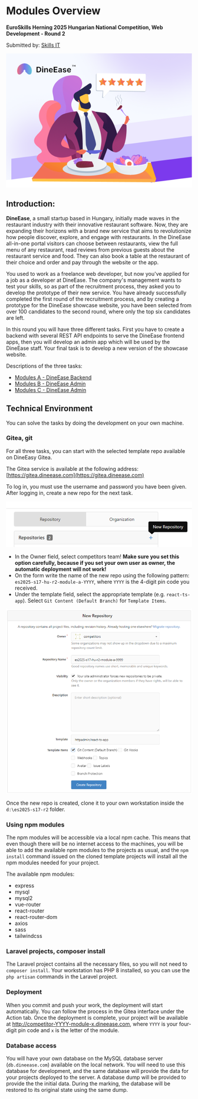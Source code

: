 # Modules Overview
**EuroSkills Herning 2025 Hungarian National Competition, Web Development - Round 2** 

Submitted by: [Skills IT](https://skillsit.hu)

![DineEase](assets/images/DineEase.png)

## Introduction:

**DineEase**, a small startup based in Hungary, initially made waves in the restaurant industry with their innovative restaurant software. Now, they are expanding their horizons with a brand new service that aims to revolutionize how people discover, explore, and engage with restaurants. In the DineEase all-in-one portal visitors can choose between restaurants, view the full menu of any restaurant, read reviews from previous guests about the restaurant service and food. They can also book a table at the restaurant of their choice and order and pay through the website or the app.

You used to work as a freelance web developer, but now you've applied for a job as a developer at DineEase. The company's management wants to test your skills, so as part of the recruitment process, they asked you to develop the prototype of their new service. You have already successfully completed the first round of the recruitment process, and by creating a prototype for the DineEase showcase website, you have been selected from over 100 candidates to the second round, where only the top six candidates are left.

In this round you will have three different tasks. First you have to create a backend with several REST API endpoints to serve the DineEase frontend apps, then you will develop an admin app which will be used by the DineEase staff. Your final task is to develop a new version of the showcase website.

Descriptions of the three tasks:

- [Modules A - DineEase Backend](module-a.md)
- [Modules B - DineEase Admin](module-b.md)
- [Modules C - DineEase Admin](module-c.md)

## Technical Environment

You can solve the tasks by doing the development on your own machine. 

### Gitea, git

For all three tasks, you can start with the selected template repo available on DineEasy Gitea.

The Gitea service is available at the following address:
[https://gitea.dineease.com](https://gitea.dineease.com)

To log in, you must use the username and password you have been given.
After logging in, create a new repo for the next task. 

![Create new repo](assets/images/create-new-repo.png)

- In the Owner field, select competitors team! **Make sure you set this option carefully, because if you set your own user as owner, the automatic deployment will not work!** 
- On the form write the name of the new repo using the following pattern: `es2025-s17-hu-r2-module-a-YYYY`, where `YYYY` is the 4-digit pin code you received.
- Under the template field, select the appropriate template (e.g. `react-ts-app`). Select `Git Content (Default Branch)` for `Template Items`.

![Create new repo](assets/images/new-repo-by-template.png)

Once the new repo is created, clone it to your own workstation inside the `d:\es2025-s17-r2` folder.

### Using npm modules

The npm modules will be accessible via a local npm cache. This means that even though there will be no internet access to the machines, you will be able to add the available npm modules to the projects as usual, and the `npm install` command issued on the cloned template projects will install all the npm modules needed for your project. 

The available npm modules:

- express
- mysql
- mysql2
- vue-router
- react-router
- react-router-dom
- axios
- sass
- tailwindcss

### Laravel projects, composer install

The Laravel project contains all the necessary files, so you will not need to `composer install`. Your workstation has PHP 8 installed, so you can use the `php artisan` commands in the Laravel project.

### Deployment

When you commit and push your work, the deployment will start automatically. You can follow the process in the Gitea interface under the Action tab. Once the deployment is complete, your project will be available at http://competitor-YYYY-module-x.dineease.com, where `YYYY` is your four-digit pin code and `x` is the letter of the module.

### Database access

You will have your own database on the MySQL database server (`db.dineease.com`) available on the local network. You will need to use this database for development, and the same database will provide the data for your projects deployed to the server. A database dump will be provided to provide the the initial data. During the marking, the database will be restored to its original state using the same dump.



